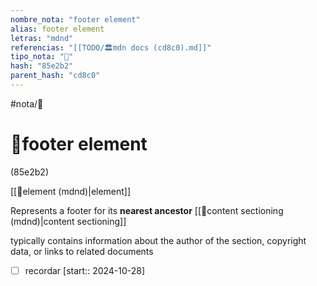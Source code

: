 ```yaml
---
nombre_nota: "footer element"
alias: footer element
letras: "mdnd"
referencias: "[[TODO/🏛️mdn docs (cd8c0).md]]"
tipo_nota: "📑"
hash: "85e2b2"
parent_hash: "cd8c0"
---
```


#nota/📑

# 📑footer element
<div class="hash">(85e2b2)</div>

[[📑element (mdnd)|element]]


Represents a footer for its __nearest ancestor__ [[📑content sectioning (mdnd)|content sectioning]]

typically contains information about the author of the section, copyright data, or links to related documents


- [ ] recordar  [start:: 2024-10-28]
